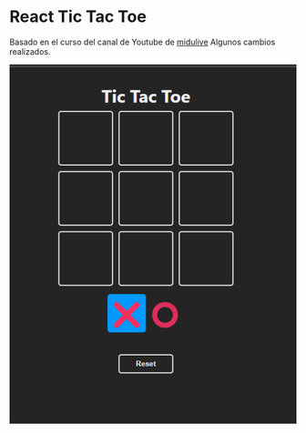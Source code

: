 # React Tic Tac Toe

Basado en el curso del canal de Youtube de [midulive](https://youtu.be/qkzcjwnueLA?si=aSHk2Vzz3FKFHgaD)
Algunos cambios realizados.

![Imagen de la App](https://github.com/AngryDev/react-tic-tac-toe/blob/master/public/2024-01-17%20193848.png)

